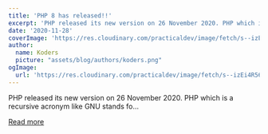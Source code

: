```yaml
---
title: 'PHP 8 has released!!'
excerpt: 'PHP released its new version on 26 November 2020. PHP which is a recursive acronym like GNU stands fo...'
date: '2020-11-28'
coverImage: 'https://res.cloudinary.com/practicaldev/image/fetch/s--izEi4R56--/c_imagga_scale,f_auto,fl_progressive,h_420,q_auto,w_1000/https://dev-to-uploads.s3.amazonaws.com/i/ys9dn4szpmqky95hvb4j.jpg'
author:
  name: Koders
  picture: "assets/blog/authors/koders.png"
ogImage:
  url: 'https://res.cloudinary.com/practicaldev/image/fetch/s--izEi4R56--/c_imagga_scale,f_auto,fl_progressive,h_420,q_auto,w_1000/https://dev-to-uploads.s3.amazonaws.com/i/ys9dn4szpmqky95hvb4j.jpg'
---
```


PHP released its new version on 26 November 2020. PHP which is a recursive acronym like GNU stands fo...

[Read more](https://dev.to/amananandrai/php-8-has-released-k51)

